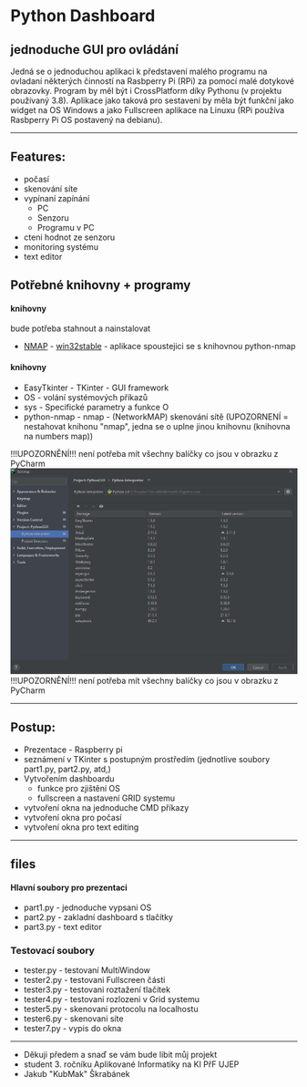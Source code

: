# Python Dashboard
## jednoduche GUI pro ovládání
Jedná se o jednoduchou aplikaci k představení malého programu na ovladaní některých
činností na Rasbperry Pi (RPi) za pomocí malé dotykové obrazovky.
Program by měl být i CrossPlatform díky Pythonu (v projektu používaný 3.8). 
Aplikace jako taková pro sestavení  by měla být funkční jako widget na OS Windows 
a jako Fullscreen aplikace na Linuxu (RPi používa Rasbperry Pi OS postavený na debianu).



------
## Features:
* počasí
* skenování síte
* vypínaní zapínání
    * PC
    * Senzoru
    * Programu v PC
* cteni hodnot ze senzoru
* monitoring systému
* text editor

## Potřebné knihovny + programy

#### knihovny
bude potřeba stahnout a nainstalovat 
- [NMAP](https://nmap.org/download.html) - [win32stable](https://nmap.org/dist/nmap-7.91-setup.exe) - aplikace spoustejici se s knihovnou python-nmap

#### knihovny
* EasyTkinter - TKinter - GUI framework
* OS - volání systémových příkazů
* sys - Specifické parametry a funkce O 
* python-nmap - nmap - (NetworkMAP) skenování sítě (UPOZORNENÍ = nestahovat knihonu "nmap", jedna se o uplne jinou knihovnu (knihovna na numbers map))


!!!UPOZORNĚNÍ!!! není potřeba mít všechny balíčky co jsou v obrazku z PyCharm
![Python Intepreter](https://raw.githubusercontent.com/KubMakCZ/KIGUIpython/main/Screenshot_184.png)
!!!UPOZORNĚNÍ!!! není potřeba mít všechny balíčky co jsou v obrazku z PyCharm

------
## Postup:
+ Prezentace - Raspberry pi
+ seznámení v TKinter s postupným prostředím (jednotlive soubory part1.py, part2.py, atd,)
+ Vytvořením dashboardu
  + funkce pro zjištění OS
  + fullscreen a nastavení GRID systemu 
+ vytvoření okna na jednoduche CMD příkazy
+ vytvoření okna pro počasí
+ vytvoření okna pro text editing

------
## files
#### Hlavní soubory pro prezentaci
- part1.py - jednoduche vypsani OS
- part2.py - zakladní dashboard s tlačítky
- part3.py - text editor

### Testovací soubory
+ tester.py - testovaní MultiWindow
+ tester2.py - testovani Fullscreen části
+ tester3.py - testovani roztažení tlačítek
+ tester4.py - testovani rozlozeni v Grid systemu
+ tester5.py - skenovani protocolu na localhostu
+ tester6.py - skenovani síte
+ tester7.py - vypis do okna 

------
+ Děkuji předem a snaď se vám bude libit můj projekt
+ student 3. ročníku Aplikované Informatiky na KI PřF UJEP
+ Jakub "KubMak" Škrabánek
